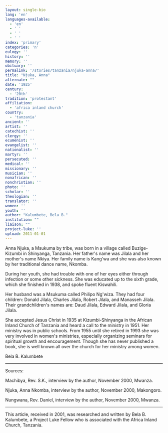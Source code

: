 ```yaml
---
layout: single-bio
lang: 'en'
languages-available:
  - 'en'
  - ' '
  - ' '
  - ' '
index: 'primary'
categories: 'n'
eulogy: ''
history: ''
memory: ''
obituary: ''
permalink: '/stories/tanzania/njuka-anna/'
title: "Njuka, Anna"
alternate: ""
date: '1925'
century:
  - '20th'
tradition: 'protestant'
affiliation:
  - 'africa inland church'
country:
  - 'tanzania'
ancient: ''
artist: ''
catechist: ''
clergy: ''
ecumenist: ''
evangelist: ''
nationalist: ''
martyr: ''
persecuted: ''
medical: ''
missionary: ''
musician: ''
nonafrican: ''
nonchristian: ''
photo: ''
scholar: ''
theologian: ''
translator: ''
women: ''
youth: ''
author: "Kalumbete, Bela B."
institution: ""
liaison: ""
project-luke: ''
upload: 2011-01-01
---
```




Anna Njuka, a Msukuma by tribe, was born in a village called Buzige-Kizumbi in Shinyanga, Tanzania.   Her father's name was Jilala and her mother's name Nkiya. Her family name is Kang'wa and she was also known by her traditional dance name, Nkomba.

During her youth, she had trouble with one of her eyes either through infection or some other sickness.  She was educated up to the sixth grade, which she finished in 1938, and spoke fluent Kiswahili.

Her husband was a Msukuma called Philipo Ng'wiza.  They had four children:  Donald Jilala, Charles Jilala, Robert Jilala, and Manasseh Jilala.  Their grandchildren's names are: Daud Jilala, Edward Jilala, and Gloria Jilala.

She accepted Jesus Christ in 1935 at Kizumbi-Shinyanga in the African Inland Church of Tanzania and heard a call to the ministry in 1951.  Her ministry was in public schools.  From 1955 until she retired in 1993 she was very involved in women's ministries, especially organizing seminars for spiritual growth and encouragement.  Though she has never published a book, she is well known all over the church for her ministry among women.

Bela B. Kalumbete

---

Sources:

Machibya, Rev. S.K., interview by the author, November 2000, Mwanza.

Njuka, Anna Nkomba, interview by the author, November 2000, Makongoro.

Nungwana, Rev. Daniel, interview by the author, November 2000, Mwanza.

---

This article, received in 2001, was researched and written by Bela B. Kalumbete, a Project Luke Fellow who is associated with the Africa Inland Church, Tanzania.